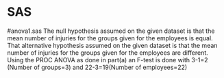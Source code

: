 # SAS
#anova1.sas
The null hypothesis assumed on the given dataset is that the mean number of injuries for the
groups given for the employees is equal.
That alternative hypothesis assumed on the given dataset is that the mean number of injuries
for the groups given for the employees are different.
Using the PROC ANOVA as done in part(a) an F-test is done with 3-1=2 (Number of groups=3)
and 22-3=19(Number of employees=22)
